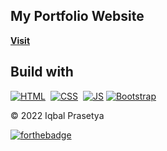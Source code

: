 ## My Portfolio Website

<a href="https://iqbalprasettya.github.io/" target="_blank">**Visit**</a>

## Build with

[![HTML](https://img.shields.io/badge/html5%20-%23E34F26.svg?&style=for-the-badge&logo=html5&logoColor=white)](https://en.wikipedia.org/wiki/HTML)&nbsp;
[![CSS](https://img.shields.io/badge/css3%20-%231572B6.svg?&style=for-the-badge&logo=css3&logoColor=white)](https://en.wikipedia.org/wiki/CSS)&nbsp;
[![JS](https://img.shields.io/badge/javascript%20-%23323330.svg?&style=for-the-badge&logo=javascript&logoColor=%23F7DF1E)](https://en.wikipedia.org/wiki/JavaScript)
[![Bootstrap](https://img.shields.io/badge/bootstrap%20-%7532F9.svg?&style=for-the-badge&logo=bootstrap&logoColor=%FFFFF)](https://en.wikipedia.org/wiki/JavaScript)


© 2022 Iqbal Prasetya

[![forthebadge](https://forthebadge.com/images/badges/built-with-love.svg)](https://forthebadge.com)

